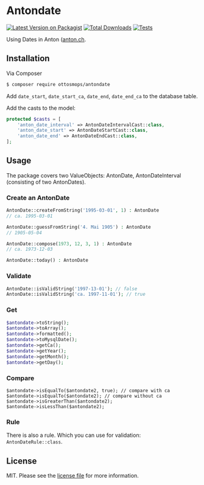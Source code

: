 # Antondate

[![Latest Version on Packagist][ico-version]][link-packagist]
[![Total Downloads][ico-downloads]][link-downloads]
[![Tests](https://github.com/ottosmops/antondate/actions/workflows/run-tests.yml/badge.svg)](https://github.com/ottosmops/antondate/actions/workflows/run-tests.yml)

Using Dates in Anton ([anton.ch](https://www.anton.ch).

## Installation

Via Composer

``` bash
$ composer require ottosmops/antondate
```

Add `date_start`, `date_start_ca`, `date_end`, `date_end_ca` to the database table.

Add the casts to the model:

```php
protected $casts = [
    'anton_date_interval' => AntonDateIntervalCast::class,
    'anton_date_start' => AntonDateStartCast::class,
    'anton_date_end' => AntonDateEndCast::class,
];
```

## Usage

The package covers two ValueObjects: AntonDate, AntonDateInterval (consisting of two AntonDates).

### Create an AntonDate

```php
AntonDate::createFromString('1995-03-01', 1) : AntonDate
// ca. 1995-03-01

AntonDate::guessFromString('4. Mai 1905') : AntonDate
// 1905-05-04

AntonDate::compose(1973, 12, 3, 1) : AntonDate
// ca. 1973-12-03

AntonDate::today() : AntonDate
```

### Validate
```php
AntonDate::isValidString('1997-13-01'); // false
AntonDate::isValidString('ca. 1997-11-01'); // true
```

### Get
```php
$antondate->toString();
$antondate->toArray();
$antondate->formatted();
$antondate->toMysqlDate();
$antondate->getCa();
$antondate->getYear();
$antondate->getMonth();
$antondate->getDay();
```

### Compare
```
$antondate->isEqualTo($antondate2, true); // compare with ca
$antondate->isEqualTo($antondate2); // compare without ca
$antondate->isGreaterThan($antondate2);
$antondate->isLessThan($antondate2);
```

### Rule
There is also a rule. Which you can use for validation: `AntonDateRule::class`.


## License

MIT. Please see the [license file](LICENSE.md) for more information.

[ico-version]: https://img.shields.io/packagist/v/ottosmops/antondate.svg?style=flat-square
[ico-downloads]: https://img.shields.io/packagist/dt/ottosmops/antondate.svg?style=flat-square
[ico-travis]: https://img.shields.io/travis/ottosmops/antondate/master.svg?style=flat-square
[ico-styleci]: https://styleci.io/repos/12345678/shield

[link-packagist]: https://packagist.org/packages/ottosmops/antondate
[link-downloads]: https://packagist.org/packages/ottosmops/antondate
[link-travis]: https://travis-ci.org/ottosmops/antondate
[link-styleci]: https://styleci.io/repos/12345678
[link-author]: https://github.com/ottosmops
[link-contributors]: ../../contributors
